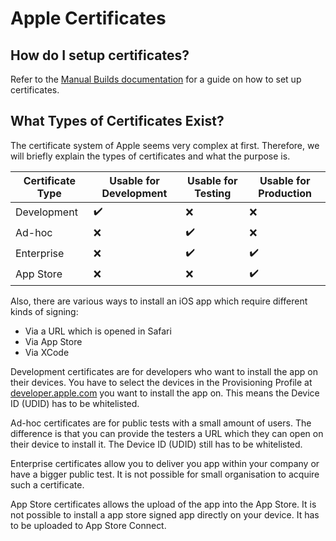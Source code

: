 # Apple Certificates

## How do I setup certificates?

Refer to the [Manual Builds documentation](manual-builds.md#ios) for a guide on how to set up certificates.

## What Types of Certificates Exist?

The certificate system of Apple seems very complex at first. Therefore, we will briefly explain the types of certificates and what the purpose is.

| Certificate Type | Usable for Development | Usable for Testing | Usable for Production |
| ---------------- | ---------------------- | ------------------ | --------------------- |
| Development      | :heavy_check_mark:     | :x:                | :x:                   |
| Ad-hoc           | :x:                    | :heavy_check_mark: | :x:                   |
| Enterprise       | :x:                    | :heavy_check_mark: | :heavy_check_mark:    |
| App Store        | :x:                    | :x:                | :heavy_check_mark:    |

Also, there are various ways to install an iOS app which require different kinds of signing:

- Via a URL which is opened in Safari
- Via App Store
- Via XCode

Development certificates are for developers who want to install the app on their devices. You have to select the devices in the Provisioning Profile at [developer.apple.com](https://developer.apple.com/account/resources/profiles/list) you want to install the app on. This means the Device ID (UDID) has to be whitelisted.

Ad-hoc certificates are for public tests with a small amount of users. The difference is that you can provide the testers a URL which they can open on their device to install it. The Device ID (UDID) still has to be whitelisted.

Enterprise certificates allow you to deliver you app within your company or have a bigger public test. It is not possible for small organisation to acquire such a certificate.

App Store certificates allows the upload of the app into the App Store. It is not possible to install a app store signed app directly on your device. It has to be uploaded to App Store Connect.
